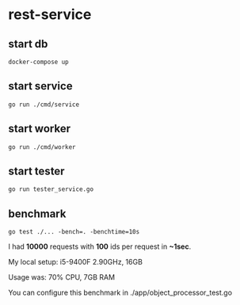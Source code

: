 # rest-service
## start db
```
docker-compose up
```
## start service
```
go run ./cmd/service
```
## start worker
```
go run ./cmd/worker
```
## start tester
```
go run tester_service.go
```
## benchmark
```
go test ./... -bench=. -benchtime=10s
```
I had **10000** requests with **100** ids per request in **~1sec**.

My local setup: i5-9400F 2.90GHz, 16GB

Usage was: 70% CPU, 7GB RAM

You can configure this benchmark in ./app/object_processor_test.go
